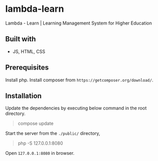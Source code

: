 # lambda-learn
Lambda - Learn | Learning Management System for Higher Education

## Built with
- JS, HTML, CSS

## Prerequisites
Install php. Install composer from `https://getcomposer.org/download/`.

## Installation
Update the dependencies by executing below command in the root directory.
> compose update

Start the server from the `./public/` directory,
> php -S 127.0.0.1:8080

Open `127.0.0.1:8080` in browser.
